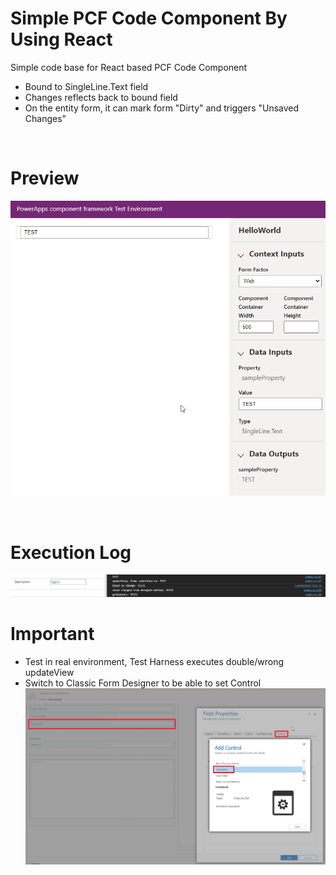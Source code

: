 # Simple PCF Code Component By Using React

Simple code base for React based PCF Code Component

- Bound to SingleLine.Text field
- Changes reflects back to bound field
- On the entity form, it can mark form "Dirty" and triggers "Unsaved Changes"

<br>

# Preview

![Preview](Images/Preview.png)

<br>

# Execution Log

![Logs](Images/ExecutionOrder.png)

# Important

- Test in real environment, Test Harness executes double/wrong updateView
- Switch to Classic Form Designer to be able to set Control
  ![Logs](Images/SetControl.png)
